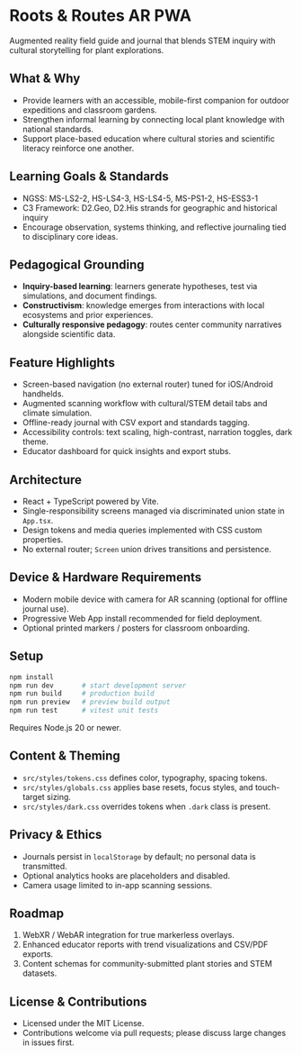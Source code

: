 # Roots & Routes AR PWA

Augmented reality field guide and journal that blends STEM inquiry with cultural storytelling for plant explorations.

## What & Why

- Provide learners with an accessible, mobile-first companion for outdoor expeditions and classroom gardens.
- Strengthen informal learning by connecting local plant knowledge with national standards.
- Support place-based education where cultural stories and scientific literacy reinforce one another.

## Learning Goals & Standards

- NGSS: MS-LS2-2, HS-LS4-3, HS-LS4-5, MS-PS1-2, HS-ESS3-1
- C3 Framework: D2.Geo, D2.His strands for geographic and historical inquiry
- Encourage observation, systems thinking, and reflective journaling tied to disciplinary core ideas.

## Pedagogical Grounding

- **Inquiry-based learning**: learners generate hypotheses, test via simulations, and document findings.
- **Constructivism**: knowledge emerges from interactions with local ecosystems and prior experiences.
- **Culturally responsive pedagogy**: routes center community narratives alongside scientific data.

## Feature Highlights

- Screen-based navigation (no external router) tuned for iOS/Android handhelds.
- Augmented scanning workflow with cultural/STEM detail tabs and climate simulation.
- Offline-ready journal with CSV export and standards tagging.
- Accessibility controls: text scaling, high-contrast, narration toggles, dark theme.
- Educator dashboard for quick insights and export stubs.

## Architecture

- React + TypeScript powered by Vite.
- Single-responsibility screens managed via discriminated union state in `App.tsx`.
- Design tokens and media queries implemented with CSS custom properties.
- No external router; `Screen` union drives transitions and persistence.

## Device & Hardware Requirements

- Modern mobile device with camera for AR scanning (optional for offline journal use).
- Progressive Web App install recommended for field deployment.
- Optional printed markers / posters for classroom onboarding.

## Setup

```bash
npm install
npm run dev       # start development server
npm run build     # production build
npm run preview   # preview build output
npm run test      # vitest unit tests
```

Requires Node.js 20 or newer.

## Content & Theming

- `src/styles/tokens.css` defines color, typography, spacing tokens.
- `src/styles/globals.css` applies base resets, focus styles, and touch-target sizing.
- `src/styles/dark.css` overrides tokens when `.dark` class is present.

## Privacy & Ethics

- Journals persist in `localStorage` by default; no personal data is transmitted.
- Optional analytics hooks are placeholders and disabled.
- Camera usage limited to in-app scanning sessions.

## Roadmap

1. WebXR / WebAR integration for true markerless overlays.
2. Enhanced educator reports with trend visualizations and CSV/PDF exports.
3. Content schemas for community-submitted plant stories and STEM datasets.

## License & Contributions

- Licensed under the MIT License.
- Contributions welcome via pull requests; please discuss large changes in issues first.
